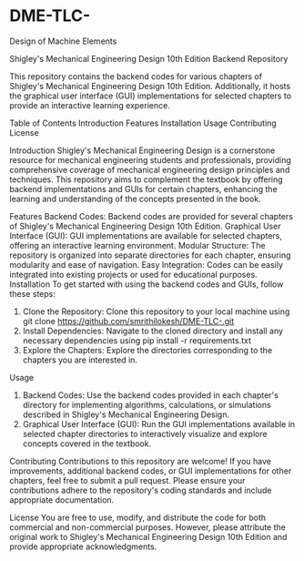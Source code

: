 # DME-TLC-
Design of Machine Elements 


Shigley's Mechanical Engineering Design 10th Edition Backend Repository

This repository contains the backend codes for various chapters of Shigley's Mechanical Engineering Design 10th Edition. Additionally, it hosts the graphical user interface (GUI) implementations for selected chapters to provide an interactive learning experience.

Table of Contents
Introduction
Features
Installation
Usage
Contributing
License

Introduction
Shigley's Mechanical Engineering Design is a cornerstone resource for mechanical engineering students and professionals, providing comprehensive coverage of mechanical engineering design principles and techniques. This repository aims to complement the textbook by offering backend implementations and GUIs for certain chapters, enhancing the learning and understanding of the concepts presented in the book.

Features
Backend Codes: Backend codes are provided for several chapters of Shigley's Mechanical Engineering Design 10th Edition.
Graphical User Interface (GUI): GUI implementations are available for selected chapters, offering an interactive learning environment.
Modular Structure: The repository is organized into separate directories for each chapter, ensuring modularity and ease of navigation.
Easy Integration: Codes can be easily integrated into existing projects or used for educational purposes.
Installation
To get started with using the backend codes and GUIs, follow these steps:
1. Clone the Repository: Clone this repository to your local machine using git clone https://github.com/smrithilokesh/DME-TLC-.git
2. Install Dependencies: Navigate to the cloned directory and install any necessary dependencies using pip install -r requirements.txt
3. Explore the Chapters: Explore the directories corresponding to the chapters you are interested in.

Usage
1. Backend Codes: Use the backend codes provided in each chapter's directory for implementing algorithms, calculations, or simulations described in Shigley's Mechanical Engineering Design.
2. Graphical User Interface (GUI): Run the GUI implementations available in selected chapter directories to interactively visualize and explore concepts covered in the textbook.

Contributing
Contributions to this repository are welcome! If you have improvements, additional backend codes, or GUI implementations for other chapters, feel free to submit a pull request. Please ensure your contributions adhere to the repository's coding standards and include appropriate documentation.

License
You are free to use, modify, and distribute the code for both commercial and non-commercial purposes. However, please attribute the original work to Shigley's Mechanical Engineering Design 10th Edition and provide appropriate acknowledgments.

